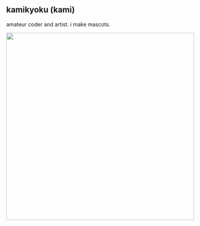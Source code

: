 ## kamikyoku (kami)

amateur coder and artist. i make mascots.

<img src="https://github.com/kamikyoku/kamikyoku/assets/151646109/886d9348-7777-42c3-bf49-3450697cc66e" width="500">
